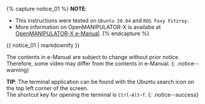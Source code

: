 
{% capture notice_01 %}
**NOTE**:
- This instructions were tested on `Ubuntu 20.04` and `ROS Foxy Fitzroy`.
- More information on OpenMANIPULATOR-X is availabe at [OpenMANIPULATOR-X e-Manual](/docs/en/platform/openmanipulator_x/overview/).
{% endcapture %}
<div class="notice--info">{{ notice_01 | markdownify }}</div>

The contents in e-Manual are subject to change without prior notice. Therefore, some video may differ from the contents in e-Manual.
{: .notice--warning}

**TIP**: The terminal application can be found with the Ubuntu search icon on the top left corner of the screen.  
The shortcut key for opening the terminal is `Ctrl`-`Alt`-`T`.
{: .notice--success}
